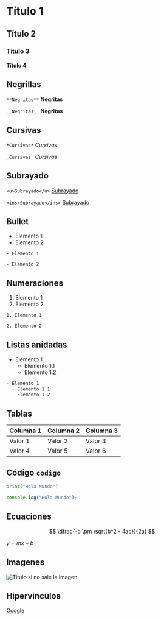 # Título 1

## Título 2

### Título 3

#### Título 4

## Negrillas

`**Negritas**` **Negritas**

`__Negritas__` **Negritas**

## Cursivas

`*Cursivas*` _Cursivas_

`_Cursivas_` _Cursivas_

## Subrayado

`<u>Subrayado</u>` <u>Subrayado</u>

`<ins>Subrayado</ins>` <ins>Subrayado</ins>

## Bullet

- Elemento 1
- Elemento 2

`- Elemento 1`

`- Elemento 2`

## Numeraciones

1. Elemento 1
2. Elemento 2

`1. Elemento 1`

`2. Elemento 2`

## Listas anidadas

- Elemento 1
  - Elemento 1.1
  - Elemento 1.2

```markdown
- Elemento 1
  - Elemento 1.1
  - Elemento 1.2
```

## Tablas

| Columna 1 | Columna 2 | Columna 3 |
| --------- | --------- | --------- |
| Valor 1   | Valor 2   | Valor 3   |
| Valor 4   | Valor 5   | Valor 6   |

## Código `codigo`

```python
print("Hola Mundo")
```

```javascript
console.log("Hola Mundo");
```

## Ecuaciones

$$
\dfrac{-b \pm \sqrt{b^2 - 4ac}}{2a}
$$

$y= mx+b$

## Imagenes

![Titulo si no sale la imagen](https://i.redd.it/nm1w0gnf2zh11.png)

## Hipervinculos

[Google](https://www.google.com/)
